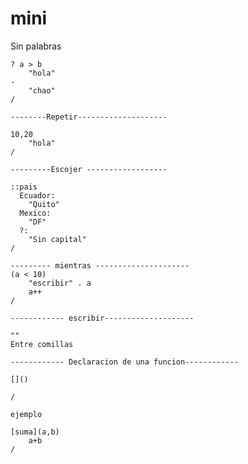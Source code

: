 # mini
Sin palabras

```
? a > b 
	"hola"
-
	"chao"
/
```

```
--------Repetir--------------------

10,20
	"hola"
/
```

```
---------Escojer ------------------

::pais
  Ecuador:
	"Quito"
  Mexico:
	"DF"
  ?:
	"Sin capital"	
/
```
```
--------- mientras ---------------------
(a < 10)
	"escribir" . a
	a++
/
```

```
------------ escribir--------------------

"" 
Entre comillas 
```

```
------------ Declaracion de una funcion------------

[]()

/

ejemplo 

[suma](a,b)
	a+b
/
```
















	

